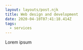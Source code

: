 ```yaml
---
layout: layouts/post.njk
title: Web design and development
date: 2020-04-10T07:41:18.414Z
tags:
  - services
---
```

Lorem ipsum